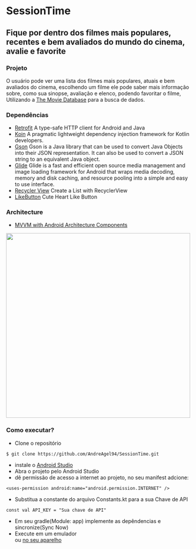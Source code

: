 # SessionTime

## Fique por dentro dos filmes mais populares, recentes e bem avaliados do mundo do cinema, avalie e favorite  

### Projeto
O usuário pode ver uma lista dos filmes mais populares, atuais e bem avaliados do cinema, escolhendo
um filme ele pode saber mais informação sobre, como sua sinopse, avaliação e elenco, podendo favoritar o filme,
Utilizando a [The Movie Database](https://developer.marvel.com/) para a busca de dados.
### Dependências 

* [Retrofit](https://square.github.io/retrofit/)
A type-safe HTTP client for Android and Java
* [Koin](https://insert-koin.io/)
A pragmatic lightweight dependency injection framework for Kotlin developers.
* [Gson](https://github.com/google/gson)
Gson is a Java library that can be used to convert Java Objects into their JSON representation. 
It can also be used to convert a JSON string to an equivalent Java object.
* [Glide](https://github.com/bumptech/glide)
Glide is a fast and efficient open source media management and image loading framework for Android that wraps media decoding,
memory and disk caching, and resource pooling into a simple and easy to use interface.
* [Recycler View](https://developer.android.com/guide/topics/ui/layout/recyclerview)
Create a List with RecyclerView
* [LikeButton](https://github.com/jd-alexander/LikeButton)
Cute Heart Like Button 

### Architecture
  * [MVVM with Android Architecture Components](https://developer.android.com/jetpack/docs/guide#recommended-app-arch)    
  

<img src="https://user-images.githubusercontent.com/25203907/73149177-d0c80000-409e-11ea-8899-4d99f7afea95.png" width="500"/>


### Como executar?
* Clone o repositório <br />
```
$ git clone https://github.com/AndreAgel94/SessionTime.git
```
* instale o [Android Studio](https://developer.android.com/studio/?gclid=Cj0KCQjwqfz6BRD8ARIsAIXQCf1TDuk2Rpr7UFi3W57PvX4WS4dVyMI8QK0uaK-zYwq1T-TweWTCuvYaAhm8EALw_wcB&gclsrc=aw.ds)
* Abra o projeto pelo Android Studio
* dê permissão de acesso a internet ao projeto, no seu manifest adcione: <br />

```
<uses-permission android:name="android.permission.INTERNET" />
```

* Substitua a constante do arquivo Constants.kt para a sua Chave de API

```
const val API_KEY = "Sua chave de API"
```

* Em seu gradle(Module: app) implemente as depêndencias e sincronize(Sync Now)
* Execute em um emulador <br /> 
ou [no seu aparelho](https://developer.android.com/training/basics/firstapp/running-app?hl=pt-br)
